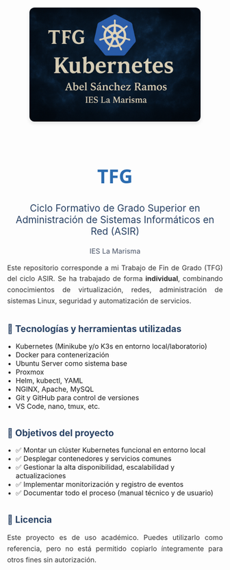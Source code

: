 <p align="center">
  <img src=".imgs/portada/banner.png" width="400" style="border-radius: 12px; box-shadow: 0 4px 10px rgba(0,0,0,0.1); margin-bottom: 30px;">
</p>

<h1 style="text-align: center; color: #2b6cb0; font-size: 2.8rem; font-family: 'Segoe UI', sans-serif;">TFG</h1>

<h2 style="text-align: center; color: #2a4365; font-size: 1.4rem; font-weight: normal;">Ciclo Formativo de Grado Superior en Administración de Sistemas Informáticos en Red (ASIR)</h2>

<h3 style="text-align: center; color: #4a5568; font-weight: normal;">IES La Marisma</h3>

<p style="max-width: 800px; margin: auto; font-size: 1rem; line-height: 1.6; color: #333; text-align: justify;">
  Este repositorio corresponde a mi Trabajo de Fin de Grado (TFG) del ciclo ASIR. Se ha trabajado de forma <strong>individual</strong>, combinando conocimientos de virtualización, redes, administración de sistemas Linux, seguridad y automatización de servicios.
</p>

<h2 style="margin-top: 40px; color: #2a4365;">🧩 Tecnologías y herramientas utilizadas</h2>
<ul style="padding-left: 20px; font-size: 1rem;">
  <li>Kubernetes (Minikube y/o K3s en entorno local/laboratorio)</li>
  <li>Docker para contenerización</li>
  <li>Ubuntu Server como sistema base</li>
  <li>Proxmox</li>
  <li>Helm, kubectl, YAML</li>
  <li>NGINX, Apache, MySQL</li>
  <li>Git y GitHub para control de versiones</li>
  <li>VS Code, nano, tmux, etc.</li>
</ul>

<h2 style="margin-top: 40px; color: #2a4365;">📌 Objetivos del proyecto</h2>
<ul style="padding-left: 20px; font-size: 1rem;">
  <li>✅ Montar un clúster Kubernetes funcional en entorno local</li>
  <li>✅ Desplegar contenedores y servicios comunes</li>
  <li>✅ Gestionar la alta disponibilidad, escalabilidad y actualizaciones</li>
  <li>✅ Implementar monitorización y registro de eventos</li>
  <li>✅ Documentar todo el proceso (manual técnico y de usuario)</li>
</ul>

<h2 style="margin-top: 40px; color: #2a4365;">📄 Licencia</h2>
<p style="font-size: 1rem; max-width: 800px; color: #333; line-height: 1.6; text-align: justify;">
  Este proyecto es de uso académico. Puedes utilizarlo como referencia, pero no está permitido copiarlo íntegramente para otros fines sin autorización.
</p>


